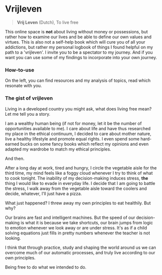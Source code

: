 # Vrijleven

> **Vrij Leven** \(Dutch\), To live free

This online space is **not** about living without money or possessions, but rather how to examine our lives and be able to define our own values and virtues. This is also not a self-help book which will cure you of all your addictions, but rather my personal logbook of things I found helpful on my path to a 'vrijleven'. I invite you to be a spectator to my journey. And if you want you can use some of my findings to incorporate into your own journey.

### How-to-use

On the left, you can find resources and my analysis of topics, read which resonate with you. 

### The gist of vrijleven

Living in a developed country you might ask, what does living free mean? Let me tell you a story. 

I am a wealthy human being \(if not for money, let it be the number of opportunities available to me\). I care about life and have thus researched my place in the ethical continuum, I decided to care about mother nature, live a healthy lifestyle and promote equal rights. I even spend some hard-earned bucks on some fancy books which reflect my opinions and even adapted my wardrobe to match my ethical principles. 

And then.

After a long day at work, tired and hungry, I circle the vegetable aisle for the third time, my mind feels like a foggy cloud whenever I try to think of what to cook tonight. The inability of my decision-making induces stress, **the** thing I would like to evade in everyday life. I decide that I am going to battle the stress, I walk away from the vegetable aisle toward the coolers and decide, whatever, I'll just have a pizza.

What just happened? I threw away my own principles to eat healthily. But why? 

Our brains are fast and intelligent machines. But the speed of our decision-making is what it is because we take shortcuts, our brain jumps from logic to emotion whenever we look away or are under stress. It's as if a child solving equations just fills in pretty numbers whenever the teacher is not looking.

I think that through practice, study and shaping the world around us we can overcome much of our automatic processes, and truly live according to our own principles. 

Being free to do what we intended to do.



